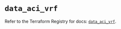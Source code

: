 # `data_aci_vrf`

Refer to the Terraform Registry for docs: [`data_aci_vrf`](https://registry.terraform.io/providers/ciscodevnet/aci/2.17.0/docs/data-sources/vrf).
